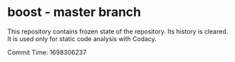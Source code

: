 # boost - master branch

This repository contains frozen state of the repository.
Its history is cleared. It is used only for static code
analysis with Codacy.

Commit Time: 1698306237